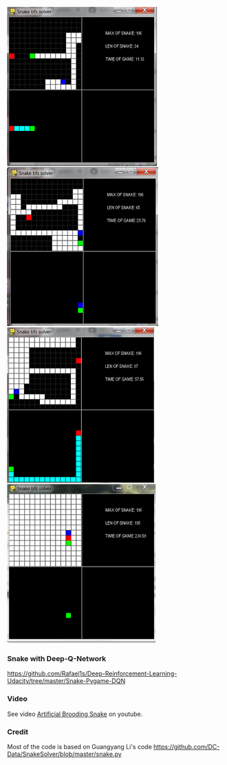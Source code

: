 ![](images/len_34_t_075.png) ![](images/len_65_t_075.png)    
![](images/len_87_t_075.png) ![](images/len196_t_075.png)

### Snake with Deep-Q-Network
https://github.com/Rafael1s/Deep-Reinforcement-Learning-Udacity/tree/master/Snake-Pygame-DQN

### Video
See video [Artificial Brooding Snake](https://www.youtube.com/watch?v=-jNfUrVniNg&t=2s) on youtube.

### Credit
Most of the code is based on Guangyang Li's code https://github.com/DC-Data/SnakeSolver/blob/master/snake.py
